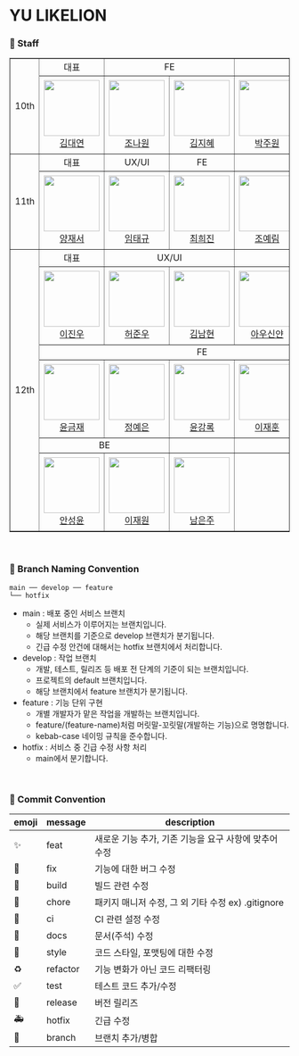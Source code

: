 # YU LIKELION

### 📌 Staff
<table border="1">
  <tr>
      <td rowspan="2" align="center">
        10th
      </td>
      <td align="center">
        대표
      </td>
      <td colspan="2" align="center">
        FE
      </td>
      <td colspan="2" align="center">
        BE
      </td>
    </tr>
    <tr height="140px">
        <td align="center" width="130px">
            <a href="https://github.com/alwaysbemyday1"><img height="100px" width="100px" src="https://avatars.githubusercontent.com/u/80505979?v=4"/></a>
            <br />
            <a href="https://github.com/alwaysbemyday1">김대연</a>
        </td>
        <td align="center" width="130px">
            <a href="https://github.com/myoneee"><img height="100px" width="100px" src="https://avatars.githubusercontent.com/u/79561838?v=4"/></a>
            <br />
            <a href="https://github.com/myoneee">조나원</a>
        </td>
        <td align="center" width="130px">
            <a href="https://github.com/WisdomAlwaysWins"><img height="100px" width="100px" src="https://avatars.githubusercontent.com/u/113286561?v=4"/></a>
            <br />
            <a href="https://github.com/WisdomAlwaysWins">김지혜</a>
        </td>
        <td align="center" width="130px">
            <a href="https://github.com/juoonge"><img height="100px" width="100px" src="https://avatars.githubusercontent.com/u/67726233?v=4"/></a>
            <br />
            <a href="https://github.com/juoonge">박주원</a>
        </td>
        <td align="center" width="130px">
            <a href="https://github.com/minsol1"><img height="100px" width="100px" src="https://avatars.githubusercontent.com/u/81753858?v=4"/></a>
            <br />
            <a href="https://github.com/minsol1">김민솔</a>
        </td>
    </tr>
    <tr>
      <td rowspan="2" align="center">
        11th
      </td>
      <td align="center">
        대표
      </td>
      <td align="center">
        UX/UI
      </td>
      <td align="center">
        FE
      </td>
      <td colspan="2" align="center">
        BE
      </td>
    </tr>
    <tr height="140px">
        <td align="center" width="130px">
            <a href="https://github.com/psychology50"><img height="100px" width="100px" src="https://avatars.githubusercontent.com/u/96044622?v=4"/></a>
            <br />
            <a href="https://github.com/psychology50">양재서</a>
        </td>
        <td align="center" width="130px">
            <a href="https://github.com/TaeKyuIm"><img height="100px" width="100px" src="https://avatars.githubusercontent.com/u/78799904?v=4"/></a>
            <br />
            <a href="https://github.com/TaeKyuIm">임태규</a>
        </td>
        <td align="center" width="130px">
            <a href="https://github.com/heejinnn"><img height="100px" width="100px" src="https://avatars.githubusercontent.com/u/103185302?v=4"/></a>
            <br />
            <a href="https://github.com/heejinnn">최희진</a>
        </td>
        <td align="center" width="130px">
            <a href="https://github.com/J0YERIM"><img height="100px" width="100px" src="https://avatars.githubusercontent.com/u/96174711?v=4"/></a>
            <br />
            <a href="https://github.com/J0YERIM">조예림</a>
        </td>
        <td align="center" width="130px">
            <a href="https://github.com/AHNDOIL"><img height="100px" width="100px" src="https://avatars.githubusercontent.com/u/103185987?v=4"/></a>
            <br />
            <a href="https://github.com/AHNDOIL">안형준</a>
        </td>
    </tr>
  <tr>
      <td rowspan="6" align="center">
        12th
      </td>
      <td align="center">
        대표
      </td>
      <td colspan="2" align="center">
        UX/UI
      </td>
      <td colspan="2" align="center">
        FE
      </td>
    </tr>
  <tr height="140px">
        <td align="center" width="130px">
            <a href="https://github.com/jinlee1703"><img height="100px" width="100px" src="https://avatars.githubusercontent.com/u/68031450?v=4"/></a>
            <br />
            <a href="https://github.com/jinlee1703">이진우</a>
        </td>
        <td align="center" width="130px">
            <a href="https://github.com/JunWooHeo00"><img height="100px" width="100px" src="https://avatars.githubusercontent.com/u/129636767?v=4"/></a>
            <br />
            <a href="https://github.com/JunWooHeo00">허준우</a>
        </td>
            <td align="center" width="130px">
            <a href="https://github.com/namhyeonzzang"><img height="100px" width="100px" src="https://avatars.githubusercontent.com/u/129056409?v=4"/></a>
            <br />
            <a href="https://github.com/namhyeonzzang">김남현</a>
        </td>
        <td align="center" width="130px">
            <a href="https://github.com/yanni13"><img height="100px" width="100px" src="https://avatars.githubusercontent.com/u/122153297?v=4"/></a>
            <br />
            <a href="https://github.com/yanni13">아우신얀</a>
        </td>
        <td align="center" width="130px">
            <a href="https://github.com/soooheeee"><img height="100px" width="100px" src="https://avatars.githubusercontent.com/u/129060841?v=4"/></a>
            <br />
            <a href="https://github.com/soooheeee">권소희</a>
        </td>
    </tr>
  <tr>
      <td colspan="5" align="center">
        FE
      </td>
    </tr>
  <tr height="140px">
        <td align="center" width="130px">
            <a href="https://github.com/YoonKeumJae"><img height="100px" width="100px" src="https://avatars.githubusercontent.com/u/79782610?v=4"/></a>
            <br />
            <a href="https://github.com/YoonKeumJae">윤금재</a>
        </td>
        <td align="center" width="130px">
            <a href="https://github.com/JJyen"><img height="100px" width="100px" src="https://avatars.githubusercontent.com/u/129050370?v=4"/></a>
            <br />
            <a href="https://github.com/JJyen">정예은</a>
        </td>
        <td align="center" width="130px">
            <a href="https://github.com/h2kangrok"><img height="100px" width="100px" src="https://avatars.githubusercontent.com/u/129154834?v=4"/></a>
            <br />
            <a href="https://github.com/h2kangrok">윤강록</a>
        </td>
        <td align="center" width="130px">
            <a href="https://github.com/dekoms"><img height="100px" width="100px" src="https://avatars.githubusercontent.com/u/108325028?v=4"/></a>
            <br />
            <a href="https://github.com/dekoms">이재훈</a>
        </td>
        <td align="center" width="130px">
            <a href="https://github.com/ches0703"><img height="100px" width="100px" src="https://avatars.githubusercontent.com/u/104610261?v=4"/></a>
            <br />
            <a href="https://github.com/ches0703">최은성</a>
        </td>
    </tr>
  <tr>
      <td colspan="2" align="center">
        BE
      </td>
      <td align="center">
      </td>
      <td align="center">
      </td>
    <td align="center">
      </td>
    </tr>
  <tr height="140px">
        <td align="center" width="130px">
            <a href="https://github.com/asn6878"><img height="100px" width="100px" src="https://avatars.githubusercontent.com/u/79460319?v=4"/></a>
            <br />
            <a href="https://github.com/asn6878">안성윤</a>
        </td>
        <td align="center" width="130px">
            <a href="https://github.com/Jaewon-pro"><img height="100px" width="100px" src="https://avatars.githubusercontent.com/u/53341392?v=4"/></a>
            <br />
            <a href="https://github.com/Jaewon-pro">이재원</a>
        </td>
        <td align="center" width="130px">
            <a href="https://github.com/arty314"><img height="100px" width="100px" src="https://avatars.githubusercontent.com/u/129061028?v=4"/></a>
            <br />
            <a href="https://github.com/arty314">남은주</a>    
        </td>
        <td align="center" width="130px">
        </td>
        <td align="center" width="130px">
        </td>
    </tr>
</table>

<br/>

### 📌 Branch Naming Convention
```
main ── develop ── feature
└── hotfix
```

- main : 배포 중인 서비스 브랜치
  + 실제 서비스가 이루어지는 브랜치입니다.
  + 해당 브랜치를 기준으로 develop 브랜치가 분기됩니다.
  + 긴급 수정 안건에 대해서는 hotfix 브랜치에서 처리합니다.
- develop : 작업 브랜치
  + 개발, 테스트, 릴리즈 등 배포 전 단계의 기준이 되는 브랜치입니다.
  + 프로젝트의 default 브랜치입니다.
  + 해당 브랜치에서 feature 브랜치가 분기됩니다.
- feature : 기능 단위 구현
  + 개별 개발자가 맡은 작업을 개발하는 브랜치입니다.
  + feature/(feature-name)처럼 머릿말-꼬릿말(개발하는 기능)으로 명명합니다.
  + kebab-case 네이밍 규칙을 준수합니다. 
- hotfix : 서비스 중 긴급 수정 사항 처리
  + main에서 분기합니다.

<br/>

### 📌 Commit Convention
| emoji | message | description |
| --- | --- | --- |
| :sparkles: | feat | 새로운 기능 추가, 기존 기능을 요구 사항에 맞추어 수정 |
| :bug: | fix | 기능에 대한 버그 수정 |
| :green_heart: | build | 빌드 관련 수정 |
| :pushpin: | chore | 패키지 매니저 수정, 그 외 기타 수정 ex) .gitignore |
| :construction_worker: | ci | CI 관련 설정 수정 |
| :closed_book: | docs | 문서(주석) 수정 |
| :art: | style | 코드 스타일, 포맷팅에 대한 수정 |
| :recycle: | refactor | 기능 변화가 아닌 코드 리팩터링 |
| :white_check_mark: | test | 테스트 코드 추가/수정 |
| :bookmark: | release | 버전 릴리즈 |
| :ambulance: | hotfix | 긴급 수정 |
| :twisted_rightwards_arrows: | branch | 브랜치 추가/병합 |
